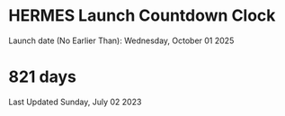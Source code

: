 # HERMES Launch Countdown Clock

Launch date (No Earlier Than): Wednesday, October 01 2025
# 821 days

Last Updated Sunday, July 02 2023